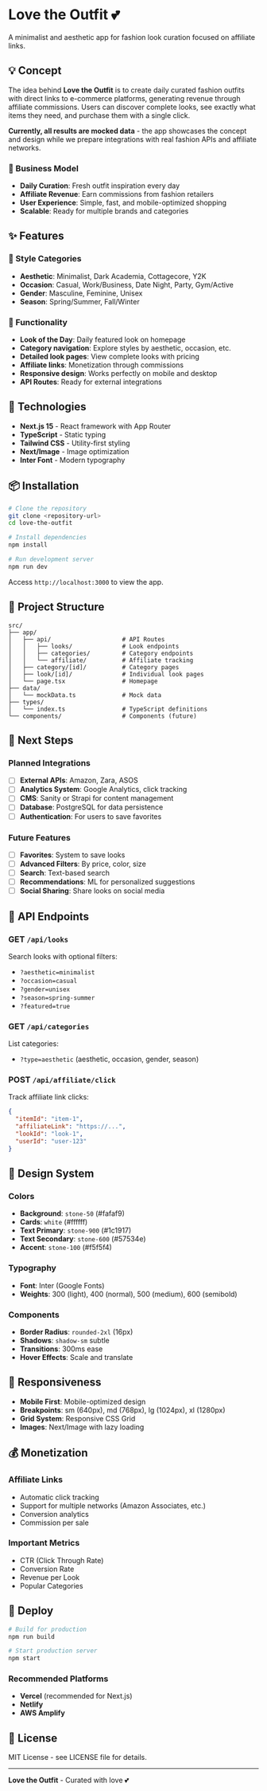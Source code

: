 # Love the Outfit 💕

A minimalist and aesthetic app for fashion look curation focused on affiliate links.

## 💡 Concept

The idea behind **Love the Outfit** is to create daily curated fashion outfits with direct links to e-commerce platforms, generating revenue through affiliate commissions. Users can discover complete looks, see exactly what items they need, and purchase them with a single click.

**Currently, all results are mocked data** - the app showcases the concept and design while we prepare integrations with real fashion APIs and affiliate networks.

### 🎯 Business Model
- **Daily Curation**: Fresh outfit inspiration every day
- **Affiliate Revenue**: Earn commissions from fashion retailers
- **User Experience**: Simple, fast, and mobile-optimized shopping
- **Scalable**: Ready for multiple brands and categories

## ✨ Features

### 🎨 Style Categories
- **Aesthetic**: Minimalist, Dark Academia, Cottagecore, Y2K
- **Occasion**: Casual, Work/Business, Date Night, Party, Gym/Active
- **Gender**: Masculine, Feminine, Unisex
- **Season**: Spring/Summer, Fall/Winter

### 🌟 Functionality
- **Look of the Day**: Daily featured look on homepage
- **Category navigation**: Explore styles by aesthetic, occasion, etc.
- **Detailed look pages**: View complete looks with pricing
- **Affiliate links**: Monetization through commissions
- **Responsive design**: Works perfectly on mobile and desktop
- **API Routes**: Ready for external integrations

## 🚀 Technologies

- **Next.js 15** - React framework with App Router
- **TypeScript** - Static typing
- **Tailwind CSS** - Utility-first styling
- **Next/Image** - Image optimization
- **Inter Font** - Modern typography

## 📦 Installation

```bash
# Clone the repository
git clone <repository-url>
cd love-the-outfit

# Install dependencies
npm install

# Run development server
npm run dev
```

Access `http://localhost:3000` to view the app.

## 📁 Project Structure

```
src/
├── app/
│   ├── api/                    # API Routes
│   │   ├── looks/              # Look endpoints
│   │   ├── categories/         # Category endpoints
│   │   └── affiliate/          # Affiliate tracking
│   ├── category/[id]/          # Category pages
│   ├── look/[id]/              # Individual look pages
│   └── page.tsx                # Homepage
├── data/
│   └── mockData.ts             # Mock data
├── types/
│   └── index.ts                # TypeScript definitions
└── components/                 # Components (future)
```

## 🎯 Next Steps

### Planned Integrations
- [ ] **External APIs**: Amazon, Zara, ASOS
- [ ] **Analytics System**: Google Analytics, click tracking
- [ ] **CMS**: Sanity or Strapi for content management
- [ ] **Database**: PostgreSQL for data persistence
- [ ] **Authentication**: For users to save favorites

### Future Features
- [ ] **Favorites**: System to save looks
- [ ] **Advanced Filters**: By price, color, size
- [ ] **Search**: Text-based search
- [ ] **Recommendations**: ML for personalized suggestions
- [ ] **Social Sharing**: Share looks on social media

## 🔗 API Endpoints

### GET `/api/looks`
Search looks with optional filters:
- `?aesthetic=minimalist`
- `?occasion=casual`
- `?gender=unisex`
- `?season=spring-summer`
- `?featured=true`

### GET `/api/categories`
List categories:
- `?type=aesthetic` (aesthetic, occasion, gender, season)

### POST `/api/affiliate/click`
Track affiliate link clicks:
```json
{
  "itemId": "item-1",
  "affiliateLink": "https://...",
  "lookId": "look-1",
  "userId": "user-123"
}
```

## 🎨 Design System

### Colors
- **Background**: `stone-50` (#fafaf9)
- **Cards**: `white` (#ffffff)
- **Text Primary**: `stone-900` (#1c1917)
- **Text Secondary**: `stone-600` (#57534e)
- **Accent**: `stone-100` (#f5f5f4)

### Typography
- **Font**: Inter (Google Fonts)
- **Weights**: 300 (light), 400 (normal), 500 (medium), 600 (semibold)

### Components
- **Border Radius**: `rounded-2xl` (16px)
- **Shadows**: `shadow-sm` subtle
- **Transitions**: 300ms ease
- **Hover Effects**: Scale and translate

## 📱 Responsiveness

- **Mobile First**: Mobile-optimized design
- **Breakpoints**: sm (640px), md (768px), lg (1024px), xl (1280px)
- **Grid System**: Responsive CSS Grid
- **Images**: Next/Image with lazy loading

## 💰 Monetization

### Affiliate Links
- Automatic click tracking
- Support for multiple networks (Amazon Associates, etc.)
- Conversion analytics
- Commission per sale

### Important Metrics
- CTR (Click Through Rate)
- Conversion Rate
- Revenue per Look
- Popular Categories

## 🚀 Deploy

```bash
# Build for production
npm run build

# Start production server
npm start
```

### Recommended Platforms
- **Vercel** (recommended for Next.js)
- **Netlify**
- **AWS Amplify**

## 📄 License

MIT License - see LICENSE file for details.

---

**Love the Outfit** - Curated with love 💕 